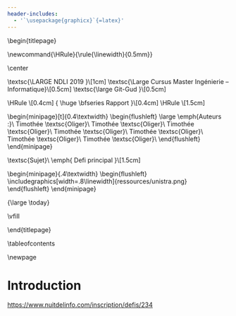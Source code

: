 ```yaml
---
header-includes:
  - '`\usepackage{graphicx}`{=latex}'
---
```


\begin{titlepage}

\newcommand{\HRule}{\rule{\linewidth}{0.5mm}}

\center

\textsc{\LARGE NDLI 2019 }\\[1cm]
\textsc{\Large Cursus Master Ingénierie – Informatique}\\[0.5cm]
\textsc{\large Git-Gud }\\[0.5cm]

\HRule \\[0.4cm]
{ \huge \bfseries Rapport }\\[0.4cm]
\HRule \\[1.5cm]

\begin{minipage}[t]{0.4\textwidth}
\begin{flushleft} \large
\emph{Auteurs :}\\
Timothée \textsc{Oliger}\\
Timothée \textsc{Oliger}\\
Timothée \textsc{Oliger}\\
Timothée \textsc{Oliger}\\
Timothée \textsc{Oliger}\\
Timothée \textsc{Oliger}\\
Timothée \textsc{Oliger}\\
\end{flushleft}
\end{minipage}

\textsc{Sujet}\\
\emph{ Defi principal }\\[1.5cm]

\begin{minipage}{.4\textwidth}
\begin{flushleft}
\includegraphics[width=.8\linewidth]{ressources/unistra.png}
\end{flushleft}
\end{minipage}

{\large \today}

\vfill

\end{titlepage}

\tableofcontents

\newpage

# Introduction

https://www.nuitdelinfo.com/inscription/defis/234
